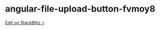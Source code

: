 # angular-file-upload-button-fvmoy8

[Edit on StackBlitz ⚡️](https://stackblitz.com/edit/angular-file-upload-button-fvmoy8)